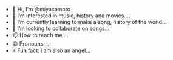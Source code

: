 - 👋 Hi, I’m @miyacamoto
- 👀 I’m interested in music, history and movies ...
- 🌱 I’m currently learning  to make a song, history of the world...
- 💞️ I’m looking to collaborate on  songs...
- 📫 How to reach me ...
- 😄 Pronouns: ...
- ⚡ Fun fact: i am also an angel...

<!---
miyacamoto/miyacamoto is a ✨ special ✨ repository because its `README.md` (this file) appears on your GitHub profile.
You can click the Preview link to take a look at your changes.
--->

